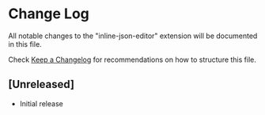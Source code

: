 # Change Log

All notable changes to the "inline-json-editor" extension will be documented in this file.

Check [Keep a Changelog](http://keepachangelog.com/) for recommendations on how to structure this file.

## [Unreleased]

- Initial release